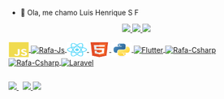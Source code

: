  - 👋 Ola, me chamo Luis Henrique S F
 <div align="center">
  <a href="https://github.com/Henricknen">
  <img height="180em" src="https://github-readme-stats.vercel.app/api?username=henricknen&show_icons=true&theme=gruvbox&include_all_commits=true&count_private=true"/>
   <img height="180em" src="https://github-readme-streak-stats.herokuapp.com/?user=henricknen&theme=gruvbox&hide_border=false)"/>
  <img height="180em" src="https://github-readme-stats.vercel.app/api/top-langs/?username=henricknen&layout=compact&langs_count=7&theme=gruvbox"/>
</div>
  
</div>
<div style="display: inline_block"><br>
  <img align="center" alt="Rafa-Js" height="30" width="40" src="https://raw.githubusercontent.com/devicons/devicon/master/icons/javascript/javascript-plain.svg">
  <img align="center" alt="Rafa-Js" height="30" width="40" src="https://cdn.jsdelivr.net/gh/devicons/devicon/icons/php/php-original.svg" />
  <img align="center" alt="Rafa-React" height="30" width="40" src="https://raw.githubusercontent.com/devicons/devicon/master/icons/react/react-original.svg">
  <img align="center" alt="Rafa-HTML" height="30" width="40" src="https://raw.githubusercontent.com/devicons/devicon/master/icons/html5/html5-original.svg">
  <img align="center" alt="Rafa-Python" height="30" width="40" src="https://raw.githubusercontent.com/devicons/devicon/master/icons/python/python-original.svg">
  <img align="center" alt="Flutter" height="30" width="40" src="https://cdn.jsdelivr.net/gh/devicons/devicon/icons/flutter/flutter-original.svg" />
  <img align="center" alt="Rafa-Csharp" height="30" width="40" src="https://cdn.jsdelivr.net/gh/devicons/devicon/icons/mysql/mysql-plain-wordmark.svg" />
  <img align="center" alt="Rafa-Csharp" height="30" width="40" src="https://cdn.jsdelivr.net/gh/devicons/devicon/icons/arduino/arduino-plain.svg" />
 <img align="center" alt="Laravel" height="30" width="40" src="https://cdn.jsdelivr.net/gh/devicons/devicon/icons/laravel/laravel-plain-wordmark.svg" />
</div>

##
  
<div>
  <a href="https://portfoli0henricknen.netlify.app/"  target="_blank">
    <img src="https://img.shields.io/badge/Portfolio-%23000000.svg?style=flat&logo=firefox&logoColor=green" target="_blank" />
  </a>
  &nbsp;
  <a href="https://www.linkedin.com/in/henricknen" target="_blank">
    <img src="https://img.shields.io/badge/-LinkedIn-%230077B5?style=for-the-badge&logo=linkedin&logoColor=white" target="_blank" />
  </a>
  <a href="https://linktreee-henricknen.netlify.app/" target="_blank">
    <img src="https://img.shields.io/badge/-Linktree-linktree.svg?style=flat&logo=linktree&logoColor=white&Label=Linktree" target="_blank" />
  </a>
</div>

